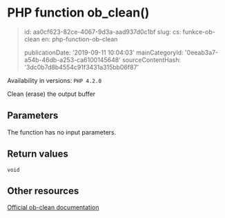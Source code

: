 PHP function ob_clean()
=======================

> id: aa0cf623-82ce-4067-9d3a-aad937d0c1bf
> slug:
> 	cs: funkce-ob-clean
> 	en: php-function-ob-clean
> 
> publicationDate: '2019-09-11 10:04:03'
> mainCategoryId: '0eeab3a7-a54b-46db-a253-ca6100145648'
> sourceContentHash: '3dc0b7d8b4554c91f3431a315bb06f87'

Availability in versions: `PHP 4.2.0`

Clean (erase) the output buffer


Parameters
--------------

The function has no input parameters.

Return values
----------------

`void`



Other resources
------------

[Official ob-clean documentation](https://www.php.net/manual/en/function.ob-clean.php)
